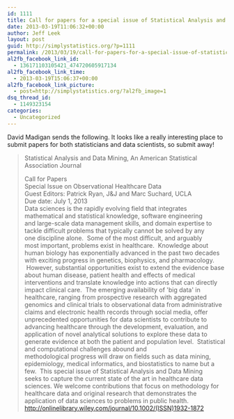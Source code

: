 ```yaml
---
id: 1111
title: Call for papers for a special issue of Statistical Analysis and Data Mining
date: 2013-03-19T11:06:32+00:00
author: Jeff Leek
layout: post
guid: http://simplystatistics.org/?p=1111
permalink: /2013/03/19/call-for-papers-for-a-special-issue-of-statistical-analysis-and-data-mining/
al2fb_facebook_link_id:
  - 136171103105421_474720605917134
al2fb_facebook_link_time:
  - 2013-03-19T15:06:37+00:00
al2fb_facebook_link_picture:
  - post=http://simplystatistics.org/?al2fb_image=1
dsq_thread_id:
  - 1149323154
categories:
  - Uncategorized
---
```

David Madigan sends the following. It looks like a really interesting place to submit papers for both statisticians and data scientists, so submit away!

> Statistical Analysis and Data Mining, An American Statistical Association Journal
> 
> <div>
>   Call for Papers
> </div>
> 
> <div>
>   Special Issue on Observational Healthcare Data
> </div>
> 
> <div>
>
> </div>
> 
> <div>
>   Guest Editors: Patrick Ryan, J&J and Marc Suchard, UCLA
> </div>
> 
> <div>
>
> </div>
> 
> <div>
>   Due date: July 1, 2013
> </div>
> 
> <div>
>
> </div>
> 
> <div>
>   Data sciences is the rapidly evolving field that integrates
> </div>
> 
> <div>
>   mathematical and statistical knowledge, software engineering and large-scale data management skills, and domain expertise to tackle difficult problems that typically cannot be solved by any one discipline alone.  Some of the most difficult, and arguably most important, problems exist in healthcare.  Knowledge about human biology has exponentially advanced in the past two decades with exciting progress in genetics, biophysics, and pharmacology.  However, substantial opportunities exist to extend the evidence base about human disease, patient health and effects of medical interventions and translate knowledge into actions that can directly impact clinical care.  The emerging availability of 'big data' in healthcare, ranging from prospective research with aggregated genomics and clinical trials to observational data from administrative claims and electronic health records through social media, offer unprecedented opportunities for data scientists to contribute to advancing healthcare through the development, evaluation, and application of novel analytical solutions to explore these data to generate evidence at both the patient and population level.  Statistical and computational challenges abound and
> </div>
> 
> <div>
>   methodological progress will draw on fields such as data mining,
> </div>
> 
> <div>
>   epidemiology, medical informatics, and biostatistics to name but a
> </div>
> 
> <div>
>   few.  This special issue of Statistical Analysis and Data Mining seeks to capture the current state of the art in healthcare data sciences. We welcome contributions that focus on methodology for healthcare data and original research that demonstrates the application of data sciences to problems in public health.
> </div>
> 
> <div>
>
> </div>
> 
> <div>
>   <a href="http://onlinelibrary.wiley.com/journal/10.1002/(ISSN)1932-1872" target="_blank">http://onlinelibrary.wiley.<wbr />com/journal/10.1002/(ISSN)<wbr />1932-1872</a>
> </div>
